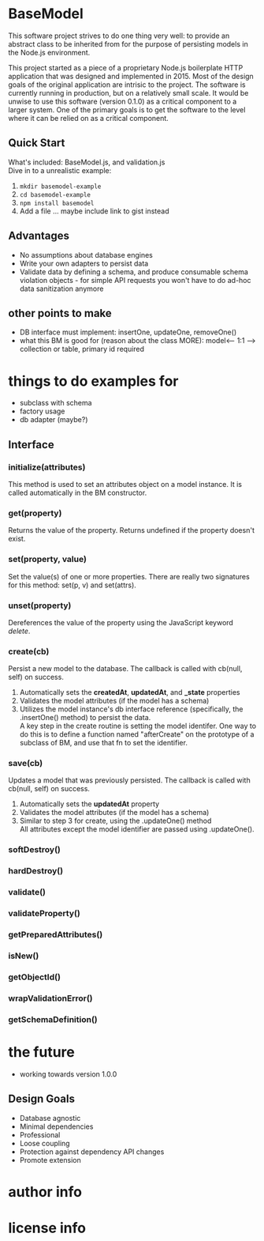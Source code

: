 # BaseModel
This software project strives to do one thing very well: to provide an abstract class to be inherited from for the purpose of persisting models in the Node.js environment.  
  
This project started as a piece of a proprietary Node.js boilerplate HTTP application that was designed and implemented in 2015. Most of the design goals of the original application are intrisic to the project. The software is currently running in production, but on a relatively small scale. It would be unwise to use this software (version 0.1.0) as a critical component to a larger system. One of the primary goals is to get the software to the level where it can be relied on as a critical component.

## Quick Start
What's included: BaseModel.js, and validation.js  
Dive in to a unrealistic example:  
1. `mkdir basemodel-example`  
2. `cd basemodel-example`  
3. `npm install basemodel`  
4. Add a file ... maybe include link to gist instead

## Advantages
* No assumptions about database engines
* Write your own adapters to persist data
* Validate data by defining a schema, and produce consumable schema violation objects - for simple API requests you won't have to do ad-hoc data sanitization anymore


## other points to make
* DB interface must implement: insertOne, updateOne, removeOne()
* what this BM is good for (reason about the class MORE): model<-- 1:1 --> collection or table, primary id required


# things to do examples for
* subclass with schema
* factory usage
* db adapter (maybe?)

## Interface
### initialize(attributes)
This method is used to set an attributes object on a model instance.
It is called automatically in the BM constructor.
### get(property)
Returns the value of the property. Returns undefined if the property doesn't exist.
### set(property, value)
Set the value(s) of one or more properties. There are really two signatures for this method: set(p, v) and set(attrs).
### unset(property)
Dereferences the value of the property using the JavaScript keyword *delete*.
### create(cb)
Persist a new model to the database. The callback is called with cb(null, self) on success.  
1. Automatically sets the **createdAt**, **updatedAt**, and **_state** properties  
2. Validates the model attributes (if the model has a schema)  
3. Utilizes the model instance's db interface reference (specifically, the .insertOne() method) to persist the data.  
A key step in the create routine is setting the model identifer. One way to do this is to define a function named "afterCreate" on the prototype of a subclass of BM, and use that fn to set the identifier.
### save(cb)
Updates a model that was previously persisted. The callback is called with cb(null, self) on success.
1. Automatically sets the **updatedAt** property  
2. Validates the model attributes (if the model has a schema)  
3. Similar to step 3 for create, using the .updateOne() method  
All attributes except the model identifier are passed using .updateOne().
### softDestroy()
### hardDestroy()
### validate()
### validateProperty()
### getPreparedAttributes()
### isNew()
### getObjectId()
### wrapValidationError()
### getSchemaDefinition()

# the future
* working towards version 1.0.0

## Design Goals
* Database agnostic
* Minimal dependencies
* Professional
* Loose coupling
* Protection against dependency API changes
* Promote extension

# author info

# license info
